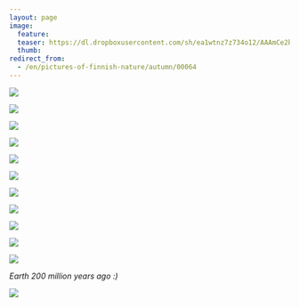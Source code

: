 ```yaml
---
layout: page
image:
  feature:
  teaser: https://dl.dropboxusercontent.com/sh/ea1wtnz7z734o12/AAAmCe2bs0s30SBEvjmDpmcra/luontokuvat/syksy/DSC50788-245px.jpg
  thumb:
redirect_from:
  - /en/pictures-of-finnish-nature/autumn/00064
---
```


[![](https://dl.dropboxusercontent.com/sh/ea1wtnz7z734o12/AABiTCnyqlWZfeZqute7CNe7a/luontokuvat/syksy/DSC50784-800px.jpg)](https://dl.dropboxusercontent.com/sh/ea1wtnz7z734o12/AADCmKHWDH2il_Z_1Q2H_o-xa/luontokuvat/syksy/DSC50784.jpg)

[![](https://dl.dropboxusercontent.com/sh/ea1wtnz7z734o12/AACF6GlGZkQNeUujTeKqgyjTa/luontokuvat/syksy/DSC50788-800px.jpg)](https://dl.dropboxusercontent.com/sh/ea1wtnz7z734o12/AAA1F41Q3rY4QUa3Gon2LkGpa/luontokuvat/syksy/DSC50788.jpg)

[![](https://dl.dropboxusercontent.com/sh/ea1wtnz7z734o12/AABrw8dashlWXyEXYJr_Ks_Xa/luontokuvat/syksy/DSC51847-800px.jpg)](https://dl.dropboxusercontent.com/sh/ea1wtnz7z734o12/AACwYpxrZB54XqDmHwYdcR9da/luontokuvat/syksy/DSC51847.jpg)

[![](https://dl.dropboxusercontent.com/sh/ea1wtnz7z734o12/AACB4PY9HB0fqDMZsEg35Qdqa/luontokuvat/syksy/DSC51889-800px.jpg)](https://dl.dropboxusercontent.com/sh/ea1wtnz7z734o12/AABbdMD9dbCK6DxpjuZo89hda/luontokuvat/syksy/DSC51889.jpg)

[![](https://dl.dropboxusercontent.com/sh/ea1wtnz7z734o12/AAC-I_KOxAL0bqUbibZUlGuEa/luontokuvat/syksy/DSC51899-800px.jpg)](https://dl.dropboxusercontent.com/sh/ea1wtnz7z734o12/AACXOUUDKnrIenSW-W7jJ8JZa/luontokuvat/syksy/DSC51899.jpg)

[![](https://dl.dropboxusercontent.com/sh/ea1wtnz7z734o12/AABtThjiOUSN5mQXvPtr9_dga/luontokuvat/syksy/DSC51940-800px.jpg)](https://dl.dropboxusercontent.com/sh/ea1wtnz7z734o12/AADORvhJo76F39Tdzv2mXklda/luontokuvat/syksy/DSC51940.jpg)

[![](https://dl.dropboxusercontent.com/sh/ea1wtnz7z734o12/AAB1ncdWKjm-QVMGhCy3zmW5a/luontokuvat/syksy/DSC51862-800px.jpg)](https://dl.dropboxusercontent.com/sh/ea1wtnz7z734o12/AABv3MGh1SzZN0r6C5QX2pkLa/luontokuvat/syksy/DSC51862.jpg)

[![](https://dl.dropboxusercontent.com/sh/ea1wtnz7z734o12/AADPDMAYkhgayg_I452jS_KAa/luontokuvat/syksy/DSC52003-800px.jpg)](https://dl.dropboxusercontent.com/sh/ea1wtnz7z734o12/AADtImdSx4NwrxmsV48q_KAYa/luontokuvat/syksy/DSC52003.jpg)

[![](https://dl.dropboxusercontent.com/sh/ea1wtnz7z734o12/AACna42eusKOdlXeELh_dTBca/luontokuvat/syksy/DSC51994-800px.jpg)](https://dl.dropboxusercontent.com/sh/ea1wtnz7z734o12/AABpR7RyLmncrEPicpUDwgAma/luontokuvat/syksy/DSC51994.jpg)

[![](https://dl.dropboxusercontent.com/sh/ea1wtnz7z734o12/AAA_ZR-BiBX2-MjzmC0K3PqEa/luontokuvat/syksy/2/DS44776-800px.jpg)](https://dl.dropboxusercontent.com/sh/ea1wtnz7z734o12/AABDIBowoUfl594BcIywEEQra/luontokuvat/syksy/2/DS44776.jpg)

[![](https://dl.dropboxusercontent.com/sh/ea1wtnz7z734o12/AACRpeoZ5EqwqpgsjQUKjum-a/luontokuvat/kes%C3%A4/5/DS24261-800px.jpg)](https://dl.dropboxusercontent.com/sh/ea1wtnz7z734o12/AACBsPgEnjY3-sFEEzpkQ5OMa/luontokuvat/kes%C3%A4/5/DS24261.jpg)

*Earth 200 million years ago :)*

[![](https://dl.dropboxusercontent.com/sh/ea1wtnz7z734o12/AAD0x48xBl6-zgkfLmKFJYXAa/luontokuvat/syksy/DS10034-800px.jpg)](https://dl.dropboxusercontent.com/sh/ea1wtnz7z734o12/AAASWGwLKYsvanN4px4oVv5la/luontokuvat/syksy/DS10034.jpg)
